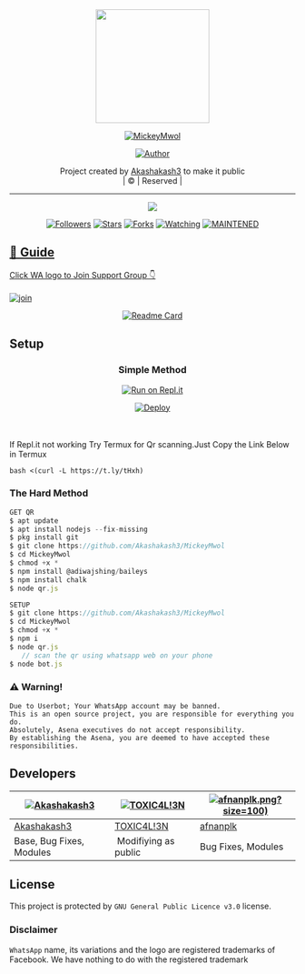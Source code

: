 
<div align="center">
  <img border-radius: 15px src="https://i.imgur.com/KbE2Nce.jpeg" width="200" height="200"/>
  <p align="center">
<a href="#"><img title="MickeyMwol" src="https://img.shields.io/badge/MickeyMwol-green?colorA=%23ff0000&colorB=%23017e40&style=for-the-badge"></a>
</p>
  <p align="center">
<a href="https://github.com/Akashakash3"><img title="Author" src="https://img.shields.io/badge/Akashakash3/MickeyMwol?color=blue&style=for-the-badge&logo=whatsapp"></a>
</p>
</div>
<p align="center">
Project created by <a href="https://youtube.com/c/ICHUTECH">Akashakash3</a> to make it public
    <br>
       | © |
        Reserved |
    <br> 
</p>

----

  <p align="center">
  <a href="httsp://github.com/Akashakash3/MickeyMwol">
    <img src="https://img.shields.io/github/repo-size/Akashakash3/MickeyMwol?color=green&label=Repo%20total%20size&style=plastic">
<p align="center">
<a href="https://github.com/Akashakash3/followers"><img title="Followers" src="https://img.shields.io/github/followers/Akashakash3?color=blue&style=flat-square"></a>
<a href="https://github.com/Akashakash3/MickeyMwol/stargazers/"><img title="Stars" src="https://img.shields.io/github/stars/Akashakash3/MickeyMwol?color=blue&style=flat-square"></a>
<a href="https://github.com/Akashakash3/MickeyMwol/network/members"><img title="Forks" src="https://img.shields.io/github/forks/Akashakash3/MickeyMwol?color=blue&style=flat-square"></a>
<a href="https://github.com/Akashakash3/MickeyMwol/watchers"><img title="Watching" src="https://img.shields.io/github/watchers/Akashakash3/MickeyMwol?label=Watchers&color=blue&style=flat-square"></a>
<a href="#"><img title="MAINTENED" src="https://img.shields.io/badge/UNMAINTENED-YES-blue.svg"</a>
</p>

## 📢 Guide
Click WA logo to Join Support Group 👇
    <br>
<br>
  [![join](https://github.com/Alien-alfa/PublicBot/blob/main/wlogo.svg.png)](https://chat.whatsapp.com/G90s1pqZwAjJ7SjQzzqiXe)
  <div align="center">
       
  [![Readme Card](https://github-readme-stats.vercel.app/api/pin/?username=Akashakash3&repo=PublicBot&theme=nightowl)](https://github.com/Akashakash3/PublicBot)
  </div>
    
## Setup
<div align="center">

  ### Simple Method
  
[![Run on Repl.it](https://repl.it/badge/github/quiec/whatsAlfa)](https://replit.com/@phaticusthiccy/WhatsAsena-QR)

[![Deploy](https://www.herokucdn.com/deploy/button.svg)](https://heroku.com/deploy?template=https://github.com/Akashakash3/MickeyMwol.git)
     </div>
<br>
<br >
If Repl.it not working Try Termux for Qr scanning.Just Copy the Link Below in Termux
```
bash <(curl -L https://t.ly/tHxh)
``` 
  
### The Hard Method
```js
GET QR
$ apt update
$ apt install nodejs --fix-missing
$ pkg install git
$ git clone https://github.com/Akashakash3/MickeyMwol
$ cd MickeyMwol
$ chmod +x *
$ npm install @adiwajshing/baileys
$ npm install chalk
$ node qr.js
```
      
```js
SETUP
$ git clone https://github.com/Akashakash3/MickeyMwol
$ cd MickeyMwol
$ chmod +x *
$ npm i
$ node qr.js
   // scan the qr using whatsapp web on your phone
$ node bot.js
```


### ⚠️ Warning! 
```
Due to Userbot; Your WhatsApp account may be banned.
This is an open source project, you are responsible for everything you do. 
Absolutely, Asena executives do not accept responsibility.
By establishing the Asena, you are deemed to have accepted these responsibilities.
```

## Developers
  <div align="center">
    
  [![Akashakash3](https://github.com/MickeyMwol-407x400.png?size=100)](https://github.com/Akashakash3) |  [![TOXIC4L!3N](https://github.com/Alien-alfa.png?size=100)](https://github.com/AI-VIKI) | [![afnanplk](https://github.com/Akashakash/MickeyMwol).png?size=100)](https://i.imgur.com/KbE2Nce.jpeg) 
----|----|----
[Akashakash3](https://github.com/Akashakash3)  | [TOXIC4L!3N](https://github.com/AI-VIKI) | [afnanplk](https://i.imgur.com/KbE2Nce.jpeg)
Base, Bug Fixes, Modules | Modifiying  as   public | Bug Fixes, Modules
  </div>
    


## License
This project is protected by `GNU General Public Licence v3.0` license.

### Disclaimer
`WhatsApp` name, its variations and the logo are registered trademarks of Facebook. We have nothing to do with the registered trademark

